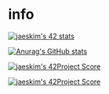 # info
[![jaeskim's 42 stats](https://badge42.herokuapp.com/api/stats/vaustin)](https://github.com/JaeSeoKim/badge42)

[![Anurag's GitHub stats](https://github-readme-stats.vercel.app/api?username=vaustin)](https://github.com/anuraghazra/github-readme-stats)

[![jaeskim's 42Project Score](https://badge42.herokuapp.com/api/project/vaustin/Libft)](https://github.com/JaeSeoKim/badge42)

[![jaeskim's 42Project Score](https://badge42.herokuapp.com/api/project/vaustin/get_next_line)](https://github.com/JaeSeoKim/badge42)
